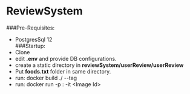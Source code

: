 # ReviewSystem
###Pre-Requisites:
* PostgresSql 12
\
###Startup:
* Clone 
* edit **.env** and provide DB configurations.
*  create a static directory in __reviewSystem/userReview/userReview__
* Put **foods.txt** folder in same directory.
* run: docker build ./ --tag <tag name>
* run: docker run -p <docker>:<host> -it \<Image Id>
